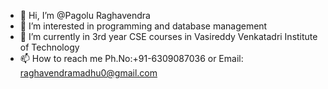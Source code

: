 - 👋 Hi, I’m @Pagolu Raghavendra
- 👀 I’m interested in programming and database management
- 🌱 I’m currently in 3rd year CSE courses in Vasireddy Venkatadri Institute of Technology
- 📫 How to reach me Ph.No:+91-6309087036 or Email: raghavendramadhu0@gmail.com

<!---
Pagolu-Raghavendra/Pagolu-Raghavendra is a ✨ special ✨ repository because its `README.md` (this file) appears on your GitHub profile.
You can click the Preview link to take a look at your changes.
--->
